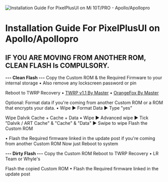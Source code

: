 ![Installation Guide For PixelPlusUI on Mi 10T/PRO - Apollo/Apollopro](https://i.imgur.com/pmZkslu.png "Installation")

# Installation Guide For PixelPlusUI on Apollo/Apollopro

## IF YOU ARE MOVING FROM ANOTHER ROM, CLEAN FLASH Is COMPULSORY.

**--- Clean Flash ---**
Copy the Custom ROM & the Required Firmware to your internal storage
• Also remove any lockscreen password or pin

Reboot to TWRP Recovery
• [TWRP v1.1 By Master](http://ci.sarihueza.com/0:/TWRP/TWRP_3.5.2_10-v1.1_By_Master.img)
• [OrangeFox By Master](https://www.androidfilehost.com/?w=files&flid=327851)


Optional: Format data if you're coming from another Custom ROM or a ROM that encrypts your data.
• Wipe ► Format Data ► Type "yes"

Wipe Dalvik Cache + Cache + Data
• Wipe ► Advanced wipe ► Tick "Dalvik / ART Cache" & "Cache" & "Data" ► Swipe to wipe
Flash the Custom ROM

• Flash the Required firmware linked in the update post if you're coming from another Custom ROM
Now just Reboot to system

**--- Dirty Flash ---**
Copy the Custom ROM
Reboot to TWRP Recovery
• LR Team or Whyle's

Flash the copied Custom ROM
• Flash the Required firmware linked in the update post
